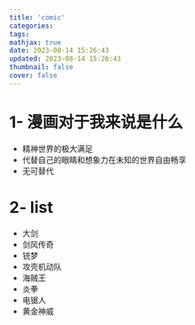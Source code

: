 ```yaml
---
title: 'comic'
categories:
tags:
mathjax: true
date: 2023-08-14 15:26:43
updated: 2023-08-14 15:26:43
thumbnail: false
cover: false
---
```

# 1- 漫画对于我来说是什么

-  精神世界的极大满足
-  代替自己的眼睛和想象力在未知的世界自由畅享
-  无可替代

# 2- list

-  大剑
-  剑风传奇
-  铳梦
-  攻壳机动队
-  海贼王
-  炎拳
-  电锯人
-  黄金神威